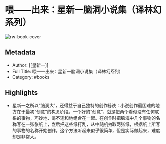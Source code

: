 # 喂——出来：星新一脑洞小说集（译林幻系列）

![rw-book-cover](https://cdn.weread.qq.com/weread/cover/68/YueWen_40422961/s_YueWen_40422961.jpg)

## Metadata
- Author: [[星新一]]
- Full Title: 喂——出来：星新一脑洞小说集（译林幻系列）
- Category: #books

## Highlights
- 星新一之所以“脑洞大”，还得益于自己独特的创作秘诀：小说创作最困难的地方在于最初“创意”的构思阶段。一个好的“创意”，就是把两个看似没有任何联系的事物，巧妙地、毫不违和地组合在一起。在创作时把脑海中几个事物的名称写在一张张纸上，然后把这些纸打乱，从中随机抽取两张纸，根据纸上所写的事物的名称开始创作。这个方法听起来似乎很简单，但是实际做起来，难度却是非常大。
